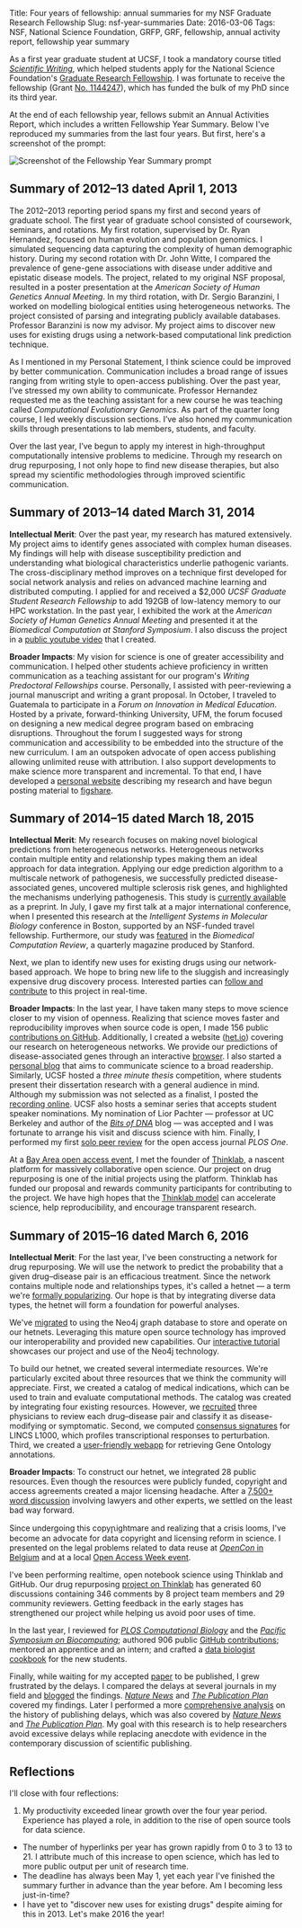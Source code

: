 Title: Four years of fellowship: annual summaries for my NSF Graduate Research Fellowship
Slug: nsf-year-summaries
Date: 2016-03-06
Tags: NSF, National Science Foundation, GRFP, GRF, fellowship, annual activity report, fellowship year summary

As a first year graduate student at UCSF, I took a mandatory course titled [_Scientific Writing_](http://coursecatalog.ucsf.edu/course/142 "Biophysics 297 · UCSF Registrar"), which helped students apply for the National Science Foundation's [Graduate Research Fellowship](https://www.nsfgrfp.org "NSF Graduate Research Fellowship Program Homepage"). I was fortunate to receive the fellowship (Grant [No. 1144247](http://grantome.com/grant/NSF/DGE-1144247 "Grantome Record")), which has funded the bulk of my PhD since its third year.

At the end of each fellowship year, fellows submit an Annual Activities Report, which includes a written Fellowship Year Summary. Below I've reproduced my summaries from the last four years. But first, here's a screenshot of the prompt:

![Screenshot of the Fellowship Year Summary prompt]({attach}prompt.png "Prompt for the Fellowship Year Summary")

## Summary of 2012–13 dated April 1, 2013

The 2012–2013 reporting period spans my first and second years of graduate school. The first year of graduate school consisted of coursework, seminars, and rotations. My first rotation, supervised by Dr. Ryan Hernandez, focused on human evolution and population genomics. I simulated sequencing data capturing the complexity of human demographic history. During my second rotation with Dr. John Witte, I compared the prevalence of gene-gene associations with disease under additive and epistatic disease models. The project, related to my original NSF proposal, resulted in a poster presentation at the _American Society of Human Genetics Annual Meeting_. In my third rotation, with Dr. Sergio Baranzini, I worked on modelling biological entities using heterogeneous networks. The project consisted of parsing and integrating publicly available databases. Professor Baranzini is now my advisor. My project aims to discover new uses for existing drugs using a network-based computational link prediction technique.

As I mentioned in my Personal Statement, I think science could be improved by better communication. Communication includes a broad range of issues ranging from writing style to open-access publishing. Over the past year, I’ve stressed my own ability to communicate. Professor Hernandez requested me as the teaching assistant for a new course he was teaching called _Computational Evolutionary Genomics_. As part of the quarter long course, I led weekly discussion sections. I’ve also honed my communication skills through presentations to lab members, students, and faculty.

Over the last year, I’ve begun to apply my interest in high-throughput computationally intensive problems to medicine. Through my research on drug repurposing, I not only hope to find new disease therapies, but also spread my scientific methodologies through improved scientific communication.

## Summary of 2013–14 dated March 31, 2014

**Intellectual Merit**: Over the past year, my research has matured extensively. My project aims to identify genes associated with complex human diseases. My findings will help with disease susceptibility prediction and understanding what biological characteristics underlie pathogenic variants. The cross-disciplinary method improves on a technique first developed for social network analysis and relies on advanced machine learning and distributed computing. I applied for and received a $2,000 _UCSF Graduate Student Research Fellowship_ to add 192GB of low-latency memory to our HPC workstation. In the past year, I exhibited the work at the _American Society of Human Genetics Annual Meeting_ and presented it at the _Biomedical Computation at Stanford Symposium_. I also discuss the project in a [public youtube video](https://youtu.be/GPAvruPpZ3A "YouTube · ISMB 2014 Late Breaking Research Proposal") that I created.

**Broader Impacts**: My vision for science is one of greater accessibility and communication. I helped other students achieve proficiency in written communication as a teaching assistant for our program's _Writing Predoctoral Fellowships_ course. Personally, I assisted with peer-reviewing a journal manuscript and writing a grant proposal. In October, I traveled to Guatemala to participate in a _Forum on Innovation in Medical Education_. Hosted by a private, forward-thinking University, UFM, the forum focused on designing a new medical degree program based on embracing disruptions. Throughout the forum I suggested ways for strong communication and accessibility to be embedded into the structure of the new curriculum. I am an outspoken advocate of open access publishing allowing unlimited reuse with attribution. I also support developments to make science more transparent and incremental. To that end, I have developed a [personal website](http://dhimmel.com/ "Homepage of Daniel Himmelstein") describing my research and have begun posting material to [figshare](https://figshare.com/authors/Daniel_Himmelstein/523637 "Daniel Himmelstein on figshare").


## Summary of 2014–15 dated March 18, 2015

**Intellectual Merit**: My research focuses on making novel biological predictions from heterogeneous networks. Heterogeneous networks contain multiple entity and relationship types making them an ideal approach for data integration. Applying our edge prediction algorithm to a multiscale network of pathogenesis, we successfully predicted disease-associated genes, uncovered multiple sclerosis risk genes, and highlighted the mechanisms underlying pathogenesis. This study is [currently available](https://doi.org/10.1101/011569 "bioRxiv · Heterogeneous Network Edge Prediction: A Data Integration Approach to Prioritize Disease-Associated Genes") as a preprint. In July, I gave my first talk at a major international conference, when I presented this research at the _Intelligent Systems in Molecular Biology_ conference in Boston, supported by an NSF-funded travel fellowship. Furthermore, our study was [featured](https://web.archive.org/web/20160330020546/http://biomedicalcomputationreview.org/content/unlocking-genetics-complex-diseases-gwas-and-beyond "Unlocking the Genetics of Complex Diseases: GWAS and Beyond") in the _Biomedical Computation Review_, a quarterly magazine produced by Stanford.

Next, we plan to identify new uses for existing drugs using our network-based approach. We hope to bring new life to the sluggish and increasingly expensive drug discovery process. Interested parties can [follow and contribute](https://doi.org/10.15363/thinklab.4 "Repurposing drugs on a heterogeneous network") to this project in real-time.

**Broader Impacts**: In the last year, I have taken many steps to move science closer to my vision of openness. Realizing that science moves faster and reproducibility improves when source code is open, I made 156 public [contributions on GitHub](https://github.com/dhimmel "Daniel Himmelstein on GitHub"). Additionally, I created a website ([het.io](http://het.io/ "Heterogeneous networks in bioinformatics")) covering our research on heterogeneous networks. We provide our predictions of disease-associated genes through an interactive [browser](http://het.io/disease-genes/browse/ "hetio · Disease-Associated Gene Browser"). I also started a [personal blog](http://blog.dhimmel.com/ "Satoshi Village · the blog of Daniel Himmelstein") that aims to communicate science to a broad readership. Similarly, UCSF hosted a _three minute thesis_ competition, where students present their dissertation research with a general audience in mind. Although my submission was not selected as a finalist, I posted the [recording online](https://youtu.be/oV3Wx14E7WE "YouTube · 2014 Three Minute Thesis Entry at UCSF"). UCSF also hosts a seminar series that accepts student speaker nominations. My nomination of Lior Pachter — professor at UC Berkeley and author of the [_Bits of DNA_](https://liorpachter.wordpress.com/ "Bits of DNA") blog — was accepted and I was fortunate to arrange his visit and discuss science with him. Finally, I performed my first [solo peer review](https://publons.com/review/65947/ "Publons review of 'Optimal Algorithm for Metabolomics Classification and Feature Selection varies by Dataset'") for the open access journal _PLOS One_.

At a [Bay Area open access event](https://peerj.com/blog/post/97879213303/save-the-date-participative-bay-area-oa-week-event-for-generation-open/ "PeerJ blog · Bay Area OA week event for Generation Open"), I met the founder of [Thinklab](https://think-lab.github.io/ "Thinklab · a community for real-time open collaborative science"), a nascent platform for massively collaborative open science. Our project on drug repurposing is one of the initial projects using the platform. Thinklab has funded our proposal and rewards community participants for contributing to the project. We have high hopes that the [Thinklab model](https://think-lab.github.io/blog/introducing-thinklab-a-platform-for-massively-collaborative-open-science/38/ "Introducing ThinkLab — A platform for massively collaborative open science") can accelerate science, help reproducibility, and encourage transparent research.

## Summary of 2015–16 dated March 6, 2016

**Intellectual Merit**: For the last year, I've been constructing a network for drug repurposing. We will use the network to predict the probability that a given drug–disease pair is an efficacious treatment. Since the network contains multiple node and relationships types, it's called a hetnet — a term we're [formally popularizing](https://doi.org/10.15363/thinklab.d104 "Thinklab discussion · Renaming ‘heterogeneous networks’ to a more concise and catchy term"). Our hope is that by integrating diverse data types, the hetnet will form a foundation for powerful analyses.

We've [migrated](https://doi.org/10.15363/thinklab.d112 "Thinklab discussion · Using the neo4j graph database for hetnets") to using the Neo4j graph database to store and operate on our hetnets. Leveraging this mature open source technology has improved our interoperability and provided new capabilities. Our [interactive tutorial](http://portal.graphgist.org/graph_gists/drug-repurposing-by-hetnet-relationship-prediction-a-new-hope "Neo4j GraphGist · Drug repurposing by hetnet relationship prediction: a new hope") showcases our project and use of the Neo4j technology.

To build our hetnet, we created several intermediate resources. We're particularly excited about three resources that we think the community will appreciate. First, we created a catalog of medical indications, which can be used to train and evaluate computational methods. The catalog was created by integrating four existing resources. However, we [recruited](https://doi.org/10.15363/thinklab.d95 "Thinklab discussion · Expert curation of our indication catalog for disease-modifying treatments") three physicians to review each drug–disease pair and classify it as disease-modifying or symptomatic. Second, we computed [consensus signatures](https://doi.org/10.15363/thinklab.d43#6 "Thinklab discussion · Computing consensus transcriptional profiles for LINCS L1000 perturbations") for LINCS L1000, which profiles transcriptional responses to perturbation. Third, we created a [user-friendly webapp](https://git.dhimmel.com/gene-ontology/ "User-friendly and customizable Gene Ontology annotations") for retrieving Gene Ontology annotations.

**Broader Impacts**: To construct our hetnet, we integrated 28 public resources. Even though the resources were publicly funded, copyright and access agreements created a major licensing headache. After a [7,500+ word discussion](https://doi.org/10.15363/thinklab.d107 "Thinklab discussion · Integrating resources with disparate licensing into an open network") involving lawyers and other experts, we settled on the least bad way forward.

Since undergoing this copyꞃightmare and realizing that a crisis looms, I've become an advocate for data copyright and licensing reform in science. I presented on the legal problems related to data reuse at [_OpenCon_ in Belgium](https://youtu.be/2Y2OIutYE4Y "YouTube · Copyright vs open science - Project Presentation at OpenCon") and at a local [Open Access Week event](https://youtu.be/Jy-E7PheIRs "YouTube · Realtime Open Science on Thinklab & The Horrors of Data Copyright").

I've been performing realtime, open notebook science using Thinklab and GitHub. Our drug repurposing [project on Thinklab](http://doi.org/10.15363/thinklab.4 "Thinklab Project · Repurposing drugs on a hetnet") has generated 60 discussions containing 346 comments by 8 project team members and 29 community reviewers. Getting feedback in the early stages has strengthened our project while helping us avoid poor uses of time.

In the last year, I reviewed for [_PLOS Computational Biology_](https://publons.com/review/245916/ "Publons review") and the [_Pacific Symposium on Biocomputing_](https://publons.com/review/173426/ "Publons review"); authored 906 public [GitHub contributions](https://github.com/dhimmel "Daniel Himmelstein on GitHub"); mentored an apprentice and an intern; and crafted a [data biologist cookbook](https://slides.com/dhimmel/data-biologist-cookbook "Slides · The Data Biologist Cookbook") for the new students.

Finally, while waiting for my accepted [paper](https://doi.org/10.1371/journal.pcbi.1004259 "Heterogeneous Network Edge Prediction: A Data Integration Approach to Prioritize Disease-Associated Genes") to be published, I grew frustrated by the delays. I compared the delays at several journals in my field and [blogged](http://blog.dhimmel.com/plos-and-publishing-delays/ "Publication delays at PLOS and 3,475 other journals") the findings. [_Nature News_](https://doi.org/10.1038/523131f "Long wait for publication plagues many journals") and [_The Publication Plan_](http://thepublicationplan.com/2015/07/02/publication-and-acceptance-times-for-over-3000-journals/ "Publication and acceptance times for over 3,000 journals") covered my findings. Later I performed a more [comprehensive analysis](http://blog.dhimmel.com/history-of-delays/ "The history of publishing delays") on the history of publishing delays, which was also covered by [_Nature News_](https://doi.org/10.1038/530148a "The Waiting Game · Does it take too long to publish research?") and [_The Publication Plan_](http://thepublicationplan.com/2016/02/19/are-publishing-delays-getting-worse/ "Are publishing delays getting worse?"). My goal with this research is to help researchers avoid excessive delays while replacing anecdote with evidence in the contemporary discussion of scientific publishing.

## Reflections

I'll close with four reflections:

1. My productivity exceeded linear growth over the four year period. Experience has played a role, in addition to the rise of open source tools for data science.
+ The number of hyperlinks per year has grown rapidly from 0 to 3 to 13 to 21. I attribute much of this increase to open science, which has led to more public output per unit of research time.
+ The deadline has always been May 1, yet each year I've finished the summary further in advance than the year before. Am I becoming less just-in-time?
+ I have yet to "discover new uses for existing drugs" despite aiming for this in 2013. Let's make 2016 the year!
